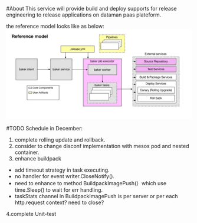 #About
This service will provide build and deploy supports for release engineering to release applications on dataman paas plateform. 

the reference model looks like as below:
![image](https://github.com/Dataman-Cloud/baker/blob/master/model.jpg)

#TODO
Schedule in December:
1. complete rolling update and rollback.
2. consider to change disconf implementation with mesos pod and nested container.
3. enhance buildpack

* add timeout strategy in task executing.
* no handler for event writer.CloseNotify().
* need to enhance to method BuildpackImagePush(）which use time.Sleep() to wait for err handling.
* taskStats channel in BuildpackImagePush is per server or per each http.request context? need to close? 

4.complete Unit-test



